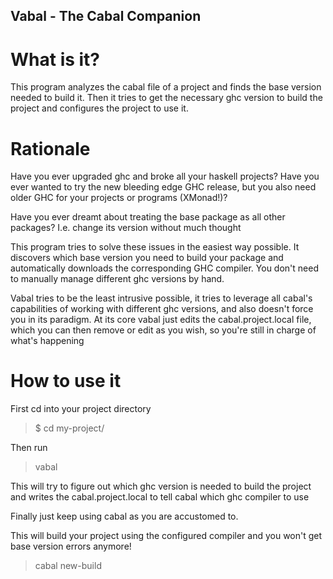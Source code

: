 Vabal - The Cabal Companion
---

# What is it?
This program analyzes the cabal file of a project and finds the base version needed to build it.
Then it tries to get the necessary ghc version to build the project and configures the project to use it.


# Rationale
Have you ever upgraded ghc and broke all your haskell projects?
Have you ever wanted to try the new bleeding edge GHC release, but you also need older GHC for your projects or programs (XMonad!)?


Have you ever dreamt about treating the base package as all other packages? I.e. change its version without much thought


This program tries to solve these issues in the easiest way possible.
It discovers which base version you need to build your package and automatically downloads the corresponding GHC compiler.
You don't need to manually manage different ghc versions by hand.

Vabal tries to be the least intrusive possible, it tries to leverage all cabal's capabilities of working with different ghc versions,
and also doesn't force you in its paradigm.
At its core vabal just edits the cabal.project.local file, which you can then remove or edit as you wish,
so you're still in charge of what's happening


# How to use it


First cd into your project directory
> $ cd my-project/


Then run
> vabal


This will try to figure out which ghc version is needed to build the project and writes the cabal.project.local to tell cabal which ghc compiler to use


Finally just keep using cabal as you are accustomed to.


This will build your project using the configured compiler and you won't get base version errors anymore!
> cabal new-build

